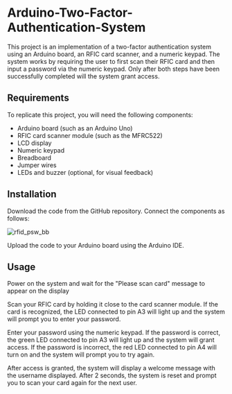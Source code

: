 # Arduino-Two-Factor-Authentication-System
This project is an implementation of a two-factor authentication system using an Arduino board, an RFIC card scanner, and a numeric keypad. The system works by requiring the user to first scan their RFIC card and then input a password via the numeric keypad. Only after both steps have been successfully completed will the system grant access.

## Requirements
To replicate this project, you will need the following components:

* Arduino board (such as an Arduino Uno)
* RFIC card scanner module (such as the MFRC522)
* LCD display
* Numeric keypad
* Breadboard
* Jumper wires
* LEDs and buzzer (optional, for visual feedback)
## Installation
Download the code from the GitHub repository.
Connect the components as follows:

![rfid_psw_bb](https://user-images.githubusercontent.com/94349736/233986981-418d6b81-a1fb-4f48-baa7-63fbb6361a37.png)

Upload the code to your Arduino board using the Arduino IDE.

## Usage
Power on the system and wait for the "Please scan card" message to appear on the display

Scan your RFIC card by holding it close to the card scanner module. If the card is recognized, the LED connected to pin A3 will light up and the system will prompt you to enter your password.

Enter your password using the numeric keypad. If the password is correct, the green LED connected to pin A3 will light up and the system will grant access. If the password is incorrect, the red LED connected to pin A4 will turn on and the system will prompt you to try again.

After access is granted, the system will display a welcome message with the username displayed. 
After 2 seconds, the system is reset and prompt you to scan your card again for the next user.

